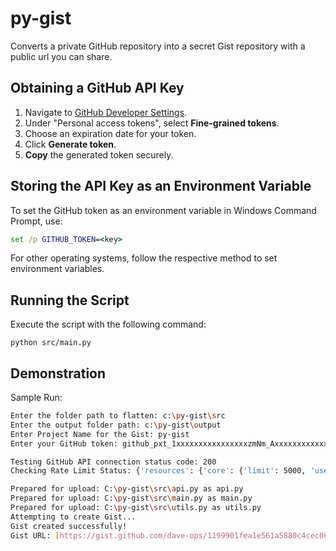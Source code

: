 # py-gist
Converts a private GitHub repository into a secret Gist repository with a public url you can share.

## Obtaining a GitHub API Key
1. Navigate to [GitHub Developer Settings](https://github.com/settings/apps).
2. Under "Personal access tokens", select **Fine-grained tokens**.
3. Choose an expiration date for your token.
4. Click **Generate token**.
5. **Copy** the generated token securely.

## Storing the API Key as an Environment Variable
To set the GitHub token as an environment variable in Windows Command Prompt, use:
```cmd
set /p GITHUB_TOKEN=<key>
```
For other operating systems, follow the respective method to set environment variables.

## Running the Script
Execute the script with the following command:
```
python src/main.py
```

## Demonstration
Sample Run:
```sh
Enter the folder path to flatten: c:\py-gist\src
Enter the output folder path: c:\py-gist\output
Enter Project Name for the Gist: py-gist
Enter your GitHub token: github_pxt_1xxxxxxxxxxxxxxxxzmNm_Axxxxxxxxxxxxxxxxxxxxxxxxxxxxxxxxxxxxxxxx

Testing GitHub API connection status code: 200
Checking Rate Limit Status: {'resources': {'core': {'limit': 5000, 'used': 0, 'remaining': 5000, 'reset': 1739912283}, 'search': {'limit': 30, 'used': 0, 'remaining': 30, 'reset': 1739908743}, 'graphql': {'limit': 5000, 'used': 0, 'remaining': 5000, 'reset': 1739912283}, 'integration_manifest': {'limit': 5000, 'used': 0, 'remaining': 5000, 'reset': 1739912283}, 'source_import': {'limit': 100, 'used': 0, 'remaining': 100, 'reset': 1739908743}, 'code_scanning_upload': {'limit': 1000, 'used': 0, 'remaining': 1000, 'reset': 1739912283}, 'code_scanning_autofix': {'limit': 10, 'used': 0, 'remaining': 10, 'reset': 1739908743}, 'actions_runner_registration': {'limit': 10000, 'used': 0, 'remaining': 10000, 'reset': 1739912283}, 'scim': {'limit': 15000, 'used': 0, 'remaining': 15000, 'reset': 1739912283}, 'dependency_snapshots': {'limit': 100, 'used': 0, 'remaining': 100, 'reset': 1739908743}, 'audit_log': {'limit': 1750, 'used': 0, 'remaining': 1750, 'reset': 1739912283}, 'audit_log_streaming': {'limit': 15, 'used': 0, 'remaining': 15, 'reset': 1739912283}, 'code_search': {'limit': 10, 'used': 0, 'remaining': 10, 'reset': 1739908743}}, 'rate': {'limit': 5000, 'used': 0, 'remaining': 5000, 'reset': 1739912283}}

Prepared for upload: C:\py-gist\src\api.py as api.py
Prepared for upload: C:\py-gist\src\main.py as main.py
Prepared for upload: C:\py-gist\src\utils.py as utils.py
Attempting to create Gist...
Gist created successfully!
Gist URL: [https://gist.github.com/dave-ops/1199901fea1e561a5880c4cec06d1bca](https://gist.github.com/dave-ops/1199901fea1e561a5880c4cec06d1bca){target="_blank"}
```